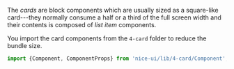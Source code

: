 The *cards* are block components which are usually sized as a square-like card---they
normally consume a half or a third of the full screen width and their contents
is composed of *list item* components.

You import the card components from the `4-card` folder
to reduce the bundle size.

```ts
import {Component, ComponentProps} from 'nice-ui/lib/4-card/Component';
```
